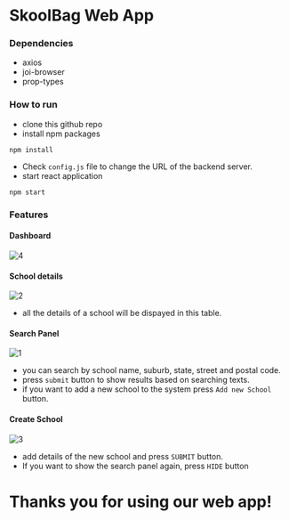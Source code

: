 # **SkoolBag Web App**

### **Dependencies**
- axios
- joi-browser
- prop-types

### **How to run**
- clone this github repo
- install npm packages
```
npm install
```

- Check `config.js` file to change the URL of the backend server. 
- start react application
```
npm start
```
### **Features**

#### Dashboard
![4](https://user-images.githubusercontent.com/33250282/104834194-ddeb8980-58c3-11eb-8ba2-894ce0a016a8.JPG)

#### School details
![2](https://user-images.githubusercontent.com/33250282/104834215-04a9c000-58c4-11eb-96a5-8774ef02d435.JPG)
- all the details of a school will be dispayed in this table.

#### Search Panel
![1](https://user-images.githubusercontent.com/33250282/104834067-19d21f00-58c3-11eb-94ba-b0b1da0e3992.JPG)
- you can search by school name, suburb, state, street and postal code.
- press `submit` button to show results based on searching texts.
- if you want to add a new school to the system press `Add new School` button.

#### Create School
![3](https://user-images.githubusercontent.com/33250282/104834252-40448a00-58c4-11eb-98df-d8a556af287b.JPG)
- add details of the new school and press `SUBMIT` button.
- If you want to show the search panel again, press `HIDE` button

# Thanks you for using our web app!
